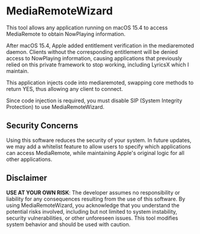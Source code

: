 # MediaRemoteWizard

This tool allows any application running on macOS 15.4 to access MediaRemote to obtain NowPlaying information.

After macOS 15.4, Apple added entitlement verification in the mediaremoted daemon. Clients without the corresponding entitlement will be denied access to NowPlaying information, causing applications that previously relied on this private framework to stop working, including LyricsX which I maintain.

This application injects code into mediaremoted, swapping core methods to return YES, thus allowing any client to connect.

Since code injection is required, you must disable SIP (System Integrity Protection) to use MediaRemoteWizard.

## Security Concerns

Using this software reduces the security of your system. In future updates, we may add a whitelist feature to allow users to specify which applications can access MediaRemote, while maintaining Apple's original logic for all other applications.

## Disclaimer

**USE AT YOUR OWN RISK**: The developer assumes no responsibility or liability for any consequences resulting from the use of this software. By using MediaRemoteWizard, you acknowledge that you understand the potential risks involved, including but not limited to system instability, security vulnerabilities, or other unforeseen issues. This tool modifies system behavior and should be used with caution.